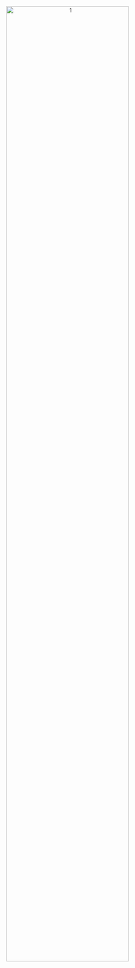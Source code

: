 <div align="center">
<img src="https://github.com/PurviMalhotra/aboutme/blob/main/giyu_tomioka.gif" align="center" display=block width=80% height=auto alt="1" >
<br></br>

</p>
</div>
